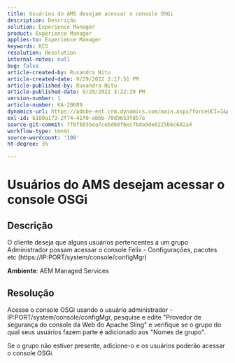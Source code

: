 ```yaml
---
title: Usuários do AMS desejam acessar o console OSGi
description: Descrição
solution: Experience Manager
product: Experience Manager
applies-to: Experience Manager
keywords: KCS
resolution: Resolution
internal-notes: null
bug: false
article-created-by: Ruxandra Nitu
article-created-date: 9/29/2022 3:17:51 PM
article-published-by: Ruxandra Nitu
article-published-date: 9/29/2022 3:22:39 PM
version-number: 1
article-number: KA-20689
dynamics-url: https://adobe-ent.crm.dynamics.com/main.aspx?forceUCI=1&pagetype=entityrecord&etn=knowledgearticle&id=0aa2b2da-0940-ed11-9db1-0022480867fb
exl-id: b180a173-2f74-41f0-abbb-78d9653fd57e
source-git-commit: 7f0f5035ea7cebd60f6ec7bda9de6225b6c602a4
workflow-type: tm+mt
source-wordcount: '108'
ht-degree: 3%

---
```


# Usuários do AMS desejam acessar o console OSGi

## Descrição


O cliente deseja que alguns usuários pertencentes a um grupo Administrador possam acessar o console Felix - Configurações, pacotes etc (https://IP:PORT/system/console/configMgr)



<b>Ambiente</b>: AEM Managed Services


## Resolução


Acesse o console OSGi usando o usuário administrador - IP:PORT/system/console/configMgr, pesquise e edite &quot;Provedor de segurança do console da Web do Apache Sling&quot; e verifique se o grupo do qual seus usuários fazem parte é adicionado aos &quot;Nomes de grupo&quot;.

Se o grupo não estiver presente, adicione-o e os usuários poderão acessar o console OSGi.
